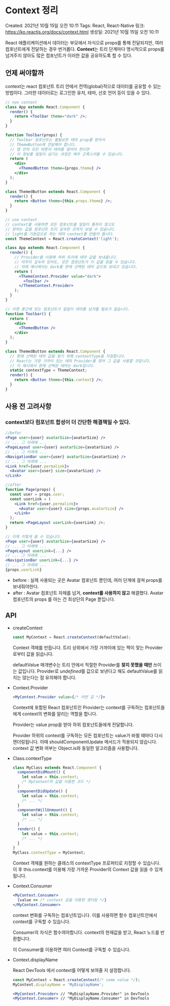 # Context 정리

Created: 2021년 10월 15일 오전 10:11
Tags: React, React-Native
링크: https://ko.reactjs.org/docs/context.html
생성일: 2021년 10월 15일 오전 10:11

React 애플리케이션에서 데이터는 부모에서 자식으로 props를 통해 전달되지만, 여러 컴포넌트에게 전달하는 경우 번거롭다. **Context**는 트리 단계마다 명시적으로 props를 넘겨주지 않아도 많은 컴포넌트가 이러한 값을 공유하도록 할 수 있다.

## 언제 써야할까

context는 react 컴포넌트 트리 안에서 전역(global)적으로 데이터를 공유할 수 있는 방법이다. 그러한 데이터로는 로그인한 유저, 테마, 선호 언어 등이 있을 수 있다.

```jsx
// non context
class App extends React.Component {
  render() {
    return <Toolbar theme="dark" />;
  }
}

function Toolbar(props) {
  // Toolbar 컴포넌트는 불필요한 테마 prop를 받아서
  // ThemeButton에 전달해야 합니다.
  // 앱 안의 모든 버튼이 테마를 알아야 한다면
  // 이 정보를 일일이 넘기는 과정은 매우 곤혹스러울 수 있습니다.
  return (
    <div>
      <ThemedButton theme={props.theme} />
    </div>
  );
}

class ThemedButton extends React.Component {
  render() {
    return <Button theme={this.props.theme} />;
  }
}

// use context
// context를 사용하면 모든 컴포넌트를 일일이 통하지 않고도
// 원하는 값을 컴포넌트 트리 깊숙한 곳까지 보낼 수 있습니다.
// light를 기본값으로 하는 테마 context를 만들어 봅시다.
const ThemeContext = React.createContext('light');

class App extends React.Component {
  render() {
    // Provider를 이용해 하위 트리에 테마 값을 보내줍니다.
    // 아무리 깊숙히 있어도, 모든 컴포넌트가 이 값을 읽을 수 있습니다.
    // 아래 예시에서는 dark를 현재 선택된 테마 값으로 보내고 있습니다.
    return (
      <ThemeContext.Provider value="dark">
        <Toolbar />
      </ThemeContext.Provider>
    );
  }
}

// 이젠 중간에 있는 컴포넌트가 일일이 테마를 넘겨줄 필요가 없습니다.
function Toolbar() {
  return (
    <div>
      <ThemedButton />
    </div>
  );
}

class ThemedButton extends React.Component {
  // 현재 선택된 테마 값을 읽기 위해 contextType을 지정합니다.
  // React는 가장 가까이 있는 테마 Provider를 찾아 그 값을 사용할 것입니다.
  // 이 예시에서 현재 선택된 테마는 dark입니다.
  static contextType = ThemeContext;
  render() {
    return <Button theme={this.context} />;
  }
}
```

## 사용 전 고려사항

### context보다 컴포넌트 합성이 더 간단한 해결책일 수 있다.

```jsx
//befor
<Page user={user} avatarSize={avatarSize} />
// ... 그 아래에 ...
<PageLayout user={user} avatarSize={avatarSize} />
// ... 그 아래에 ...
<NavigationBar user={user} avatarSize={avatarSize} />
// ... 그 아래에 ...
<Link href={user.permalink}>
  <Avatar user={user} size={avatarSize} />
</Link>

//after
function Page(props) {
  const user = props.user;
  const userLink = (
    <Link href={user.permalink}>
      <Avatar user={user} size={props.avatarSize} />
    </Link>
  );
  return <PageLayout userLink={userLink} />;
}

// 이제 이렇게 쓸 수 있습니다.
<Page user={user} avatarSize={avatarSize} />
// ... 그 아래에 ...
<PageLayout userLink={...} />
// ... 그 아래에 ...
<NavigationBar userLink={...} />
// ... 그 아래에 ...
{props.userLink}
```

- before : 실제 사용되는 곳은 Avatar 컴포넌트 뿐인데, 여러 단계에 걸쳐 props를 보내줘야한다.
- after :  Avatar 컴포넌트 자체를 넘겨, **context를 사용하지 않고** 해결했다. Avatar 컴포넌트의 props 를 아는 건 최상단의 Page 뿐입니다.

## API

- createContext
    
    ```jsx
    const MyContext = React.createContext(defaultValue);
    ```
    
    Context 객체를 만듭니다. 트리 상위에서 가장 가까이에 있는 짝이 맞는 Provider로부터 값을 읽습니다.
    
    defaultValue 매개변수는 트리 안에서 적절한 Provider를 **찾지 못했을 때만** 쓰이는 값입니다. Provider로 *undefined*를 값으로 보낸다고 해도 defaultValue를 읽지는 않는다는 점 유의해야 합니다.
    
- Context.Provider
    
    ```jsx
    <MyContext.Provider value={/* 어떤 값 */}>
    ```
    
    Context에 포함된 React 컴포넌트인 Provider는 context를 구독하는 컴포넌트들에게 context의 변화를 알리는 역할을 합니다.
    
    Provider는 value prop을 받아 하위 컴포넌트들에게 전달합니다.
    
    Provider 하위의 context를 구독하는 모든 컴포넌트는 value가 바뀔 때마다 다시 렌더링됩니다. 이때 shouldComponentUpdate 메서드가 적용되지 않습니다. context 값 변화 여부는 Object.is와 동일한 알고리즘을 사용합니다.
    
- Class.contextType
    
    ```jsx
    class MyClass extends React.Component {
      componentDidMount() {
        let value = this.context;
        /* MyContext의 값을 이용한 코드 */
      }
      componentDidUpdate() {
        let value = this.context;
        /* ... */
      }
      componentWillUnmount() {
        let value = this.context;
        /* ... */
      }
      render() {
        let value = this.context;
        /* ... */
      }
    }
    MyClass.contextType = MyContext;
    ```
    
    Context 객체를 원하는 클래스의 contextType 프로퍼티로 지정할 수 있습니다. 이 후 this.context를 이용해 가장 가까운 Provider의 Context 값을 읽을 수 있게 됩니다.
    
- Context.Consumer
    
    ```jsx
    <MyContext.Consumer>
      {value => /* context 값을 이용한 렌더링 */}
    </MyContext.Consumer>
    ```
    
    context 변화를 구독하는 컴포넌트입니다. 이를 사용하면 함수 컴포넌트안에서 context를 구독할 수 있습니다.
    
    Consumer의 자식은 함수여야합니다. context의 현재값을 받고, React 노드를 반환합니다.
    
    이 Consumer를 이용하면 여러 Context를 구독할 수 있습니다.
    
- Context.displayName
    
    React DevTools 에서 context를 어떻게 보여줄 지 설정합니다.
    
    ```jsx
    const MyContext = React.createContext(/* some value */);
    MyContext.displayName = 'MyDisplayName';
    
    <MyContext.Provider> // "MyDisplayName.Provider" in DevTools
    <MyContext.Consumer> // "MyDisplayName.Consumer" in DevTools
    ```